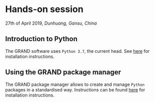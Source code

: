 # Hands-on session
27th of April 2019, _Dunhuang, Gansu, China_


## Introduction to Python

The GRAND software uses `Python 3.7`, the current head. See
[here](docs/python37/installation.md) for installation instructions.

## Using the GRAND package manager

The GRAND package manager allows to create and manage `Python` packages in a
standardised way. Instructions can be found
[here](docs/python37/grand-pkg.md) for installation instructions.
